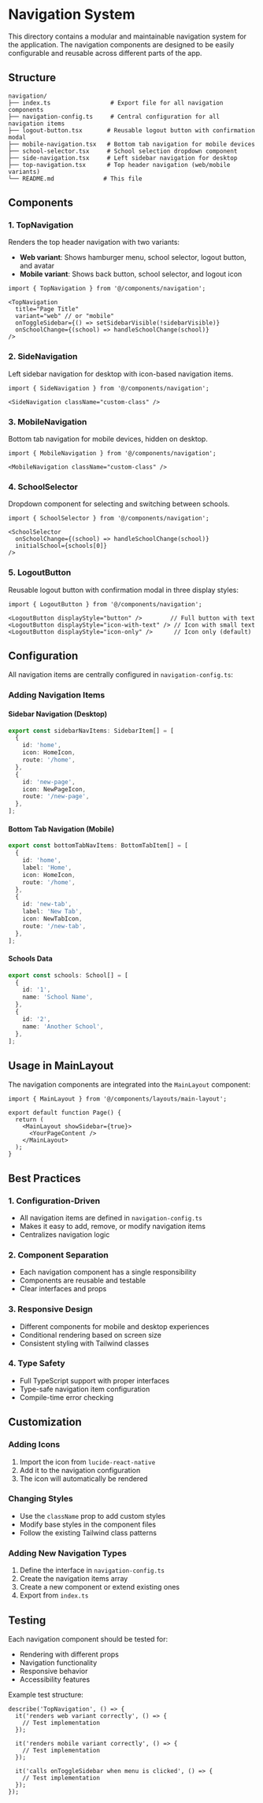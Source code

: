 # Navigation System

This directory contains a modular and maintainable navigation system for the application. The navigation components are designed to be easily configurable and reusable across different parts of the app.

## Structure

```
navigation/
├── index.ts                 # Export file for all navigation components
├── navigation-config.ts     # Central configuration for all navigation items
├── logout-button.tsx       # Reusable logout button with confirmation modal
├── mobile-navigation.tsx   # Bottom tab navigation for mobile devices
├── school-selector.tsx     # School selection dropdown component
├── side-navigation.tsx     # Left sidebar navigation for desktop
├── top-navigation.tsx      # Top header navigation (web/mobile variants)
└── README.md              # This file
```

## Components

### 1. TopNavigation
Renders the top header navigation with two variants:
- **Web variant**: Shows hamburger menu, school selector, logout button, and avatar
- **Mobile variant**: Shows back button, school selector, and logout icon

```tsx
import { TopNavigation } from '@/components/navigation';

<TopNavigation
  title="Page Title"
  variant="web" // or "mobile"
  onToggleSidebar={() => setSidebarVisible(!sidebarVisible)}
  onSchoolChange={(school) => handleSchoolChange(school)}
/>
```

### 2. SideNavigation
Left sidebar navigation for desktop with icon-based navigation items.

```tsx
import { SideNavigation } from '@/components/navigation';

<SideNavigation className="custom-class" />
```

### 3. MobileNavigation
Bottom tab navigation for mobile devices, hidden on desktop.

```tsx
import { MobileNavigation } from '@/components/navigation';

<MobileNavigation className="custom-class" />
```

### 4. SchoolSelector
Dropdown component for selecting and switching between schools.

```tsx
import { SchoolSelector } from '@/components/navigation';

<SchoolSelector
  onSchoolChange={(school) => handleSchoolChange(school)}
  initialSchool={schools[0]}
/>
```

### 5. LogoutButton
Reusable logout button with confirmation modal in three display styles:

```tsx
import { LogoutButton } from '@/components/navigation';

<LogoutButton displayStyle="button" />        // Full button with text
<LogoutButton displayStyle="icon-with-text" /> // Icon with small text
<LogoutButton displayStyle="icon-only" />      // Icon only (default)
```

## Configuration

All navigation items are centrally configured in `navigation-config.ts`:

### Adding Navigation Items

#### Sidebar Navigation (Desktop)
```typescript
export const sidebarNavItems: SidebarItem[] = [
  {
    id: 'home',
    icon: HomeIcon,
    route: '/home',
  },
  {
    id: 'new-page',
    icon: NewPageIcon,
    route: '/new-page',
  },
];
```

#### Bottom Tab Navigation (Mobile)
```typescript
export const bottomTabNavItems: BottomTabItem[] = [
  {
    id: 'home',
    label: 'Home',
    icon: HomeIcon,
    route: '/home',
  },
  {
    id: 'new-tab',
    label: 'New Tab',
    icon: NewTabIcon,
    route: '/new-tab',
  },
];
```

#### Schools Data
```typescript
export const schools: School[] = [
  {
    id: '1',
    name: 'School Name',
  },
  {
    id: '2',
    name: 'Another School',
  },
];
```

## Usage in MainLayout

The navigation components are integrated into the `MainLayout` component:

```tsx
import { MainLayout } from '@/components/layouts/main-layout';

export default function Page() {
  return (
    <MainLayout showSidebar={true}>
      <YourPageContent />
    </MainLayout>
  );
}
```

## Best Practices

### 1. Configuration-Driven
- All navigation items are defined in `navigation-config.ts`
- Makes it easy to add, remove, or modify navigation items
- Centralizes navigation logic

### 2. Component Separation
- Each navigation component has a single responsibility
- Components are reusable and testable
- Clear interfaces and props

### 3. Responsive Design
- Different components for mobile and desktop experiences
- Conditional rendering based on screen size
- Consistent styling with Tailwind classes

### 4. Type Safety
- Full TypeScript support with proper interfaces
- Type-safe navigation item configuration
- Compile-time error checking

## Customization

### Adding Icons
1. Import the icon from `lucide-react-native`
2. Add it to the navigation configuration
3. The icon will automatically be rendered

### Changing Styles
- Use the `className` prop to add custom styles
- Modify base styles in the component files
- Follow the existing Tailwind class patterns

### Adding New Navigation Types
1. Define the interface in `navigation-config.ts`
2. Create the navigation items array
3. Create a new component or extend existing ones
4. Export from `index.ts`

## Testing

Each navigation component should be tested for:
- Rendering with different props
- Navigation functionality
- Responsive behavior
- Accessibility features

Example test structure:
```tsx
describe('TopNavigation', () => {
  it('renders web variant correctly', () => {
    // Test implementation
  });

  it('renders mobile variant correctly', () => {
    // Test implementation
  });

  it('calls onToggleSidebar when menu is clicked', () => {
    // Test implementation
  });
});
```
